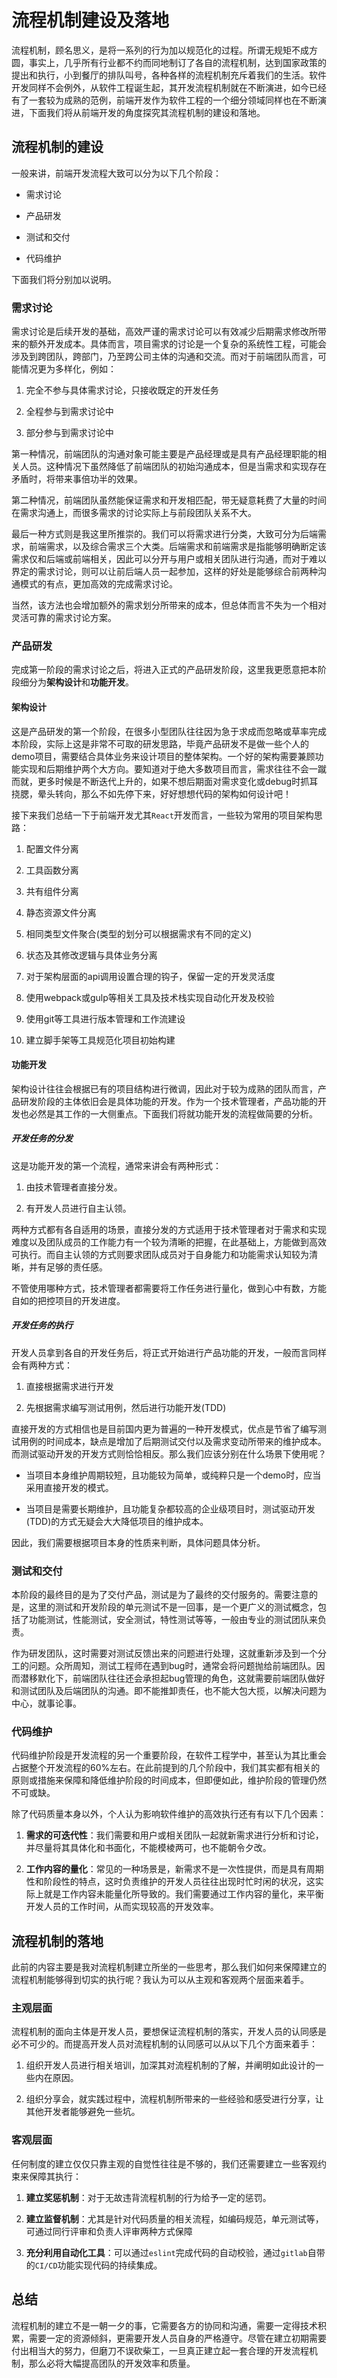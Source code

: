 # 流程机制建设及落地

流程机制，顾名思义，是将一系列的行为加以规范化的过程。所谓无规矩不成方圆，事实上，几乎所有行业都不约而同地制订了各自的流程机制，达到国家政策的提出和执行，小到餐厅的排队叫号，各种各样的流程机制充斥着我们的生活。软件开发同样不会例外，从软件工程诞生起，其开发流程机制就在不断演进，如今已经有了一套较为成熟的范例，前端开发作为软件工程的一个细分领域同样也在不断演进，下面我们将从前端开发的角度探究其流程机制的建设和落地。

## 流程机制的建设

一般来讲，前端开发流程大致可以分为以下几个阶段：

- 需求讨论

- 产品研发

- 测试和交付

- 代码维护

下面我们将分别加以说明。

### 需求讨论

需求讨论是后续开发的基础，高效严谨的需求讨论可以有效减少后期需求修改所带来的额外开发成本。具体而言，项目需求的讨论是一个复杂的系统性工程，可能会涉及到跨团队，跨部门，乃至跨公司主体的沟通和交流。而对于前端团队而言，可能情况更为多样化，例如：

1. 完全不参与具体需求讨论，只接收既定的开发任务

2. 全程参与到需求讨论中

3. 部分参与到需求讨论中

第一种情况，前端团队的沟通对象可能主要是产品经理或是具有产品经理职能的相关人员。这种情况下虽然降低了前端团队的初始沟通成本，但是当需求和实现存在矛盾时，将带来事倍功半的效果。

第二种情况，前端团队虽然能保证需求和开发相匹配，带无疑意耗费了大量的时间在需求沟通上，而很多需求的讨论实际上与前段团队关系不大。

最后一种方式则是我这里所推崇的。我们可以将需求进行分类，大致可分为后端需求，前端需求，以及综合需求三个大类。后端需求和前端需求是指能够明确断定该需求仅和后端或前端相关，因此可以分开与用户或相关团队进行沟通，而对于难以界定的需求讨论，则可以让前后端人员一起参加，这样的好处是能够综合前两种沟通模式的有点，更加高效的完成需求讨论。

当然，该方法也会增加额外的需求划分所带来的成本，但总体而言不失为一个相对灵活可靠的需求讨论方案。

### 产品研发

完成第一阶段的需求讨论之后，将进入正式的产品研发阶段，这里我更愿意把本阶段细分为**架构设计**和**功能开发**。

#### 架构设计

这是产品研发的第一个阶段，在很多小型团队往往因为急于求成而忽略或草率完成本阶段，实际上这是非常不可取的研发思路，毕竟产品研发不是做一些个人的demo项目，需要结合具体业务来设计项目的整体架构。一个好的架构需要兼顾功能实现和后期维护两个大方向。要知道对于绝大多数项目而言，需求往往不会一蹴而就，更多时候是不断迭代上升的，如果不想后期面对需求变化或debug时抓耳挠腮，晕头转向，那么不如先停下来，好好想想代码的架构如何设计吧！

接下来我们总结一下于前端开发尤其`React`开发而言，一些较为常用的项目架构思路：

1. 配置文件分离

2. 工具函数分离

3. 共有组件分离

4. 静态资源文件分离

5. 相同类型文件聚合(类型的划分可以根据需求有不同的定义)

6. 状态及其修改逻辑与具体业务分离

7. 对于架构层面的api调用设置合理的钩子，保留一定的开发灵活度

8. 使用webpack或gulp等相关工具及技术栈实现自动化开发及校验

9. 使用git等工具进行版本管理和工作流建设

10. 建立脚手架等工具规范化项目初始构建

#### 功能开发

架构设计往往会根据已有的项目结构进行微调，因此对于较为成熟的团队而言，产品研发阶段的主体依旧会是具体功能的开发。作为一个技术管理者，产品功能的开发也必然是其工作的一大侧重点。下面我们将就功能开发的流程做简要的分析。

##### 开发任务的分发

这是功能开发的第一个流程，通常来讲会有两种形式：

1. 由技术管理者直接分发。

2. 有开发人员进行自主认领。

两种方式都有各自适用的场景，直接分发的方式适用于技术管理者对于需求和实现难度以及团队成员的工作能力有一个较为清晰的把握，在此基础上，方能做到高效可执行。而自主认领的方式则要求团队成员对于自身能力和功能需求认知较为清晰，并有足够的责任感。

不管使用哪种方式，技术管理者都需要将工作任务进行量化，做到心中有数，方能自如的把控项目的开发进度。

##### 开发任务的执行

开发人员拿到各自的开发任务后，将正式开始进行产品功能的开发，一般而言同样会有两种方式：

1. 直接根据需求进行开发

2. 先根据需求编写测试用例，然后进行功能开发(TDD)

直接开发的方式相信也是目前国内更为普遍的一种开发模式，优点是节省了编写测试用例的时间成本，缺点是增加了后期测试交付以及需求变动所带来的维护成本。而测试驱动开发的开发方式则恰恰相反。那么我们应该分别在什么场景下使用呢？

- 当项目本身维护周期较短，且功能较为简单，或纯粹只是一个demo时，应当采用直接开发的模式。

- 当项目是需要长期维护，且功能复杂都较高的企业级项目时，测试驱动开发(TDD)的方式无疑会大大降低项目的维护成本。

因此，我们需要根据项目本身的性质来判断，具体问题具体分析。

### 测试和交付

本阶段的最终目的是为了交付产品，测试是为了最终的交付服务的。需要注意的是，这里的测试和开发阶段的单元测试不是一回事，是一个更广义的测试概念，包括了功能测试，性能测试，安全测试，特性测试等等，一般由专业的测试团队来负责。

作为研发团队，这时需要对测试反馈出来的问题进行处理，这就重新涉及到一个分工的问题。众所周知，测试工程师在遇到bug时，通常会将问题抛给前端团队。因而潜移默化下，前端团队往往还会承担起bug管理的角色，这就需要前端团队做好和测试团队及后端团队的沟通。即不能推卸责任，也不能大包大揽，以解决问题为中心，就事论事。

### 代码维护

代码维护阶段是开发流程的另一个重要阶段，在软件工程学中，甚至认为其比重会占据整个开发流程的60%左右。在此前提到的几个阶段中，我们其实都有相关的原则或措施来保障和降低维护阶段的时间成本，但即便如此，维护阶段的管理仍然不可或缺。

除了代码质量本身以外，个人认为影响软件维护的高效执行还有有以下几个因素：

1. **需求的可迭代性**：我们需要和用户或相关团队一起就新需求进行分析和讨论，并尽量将其具体化和书面化，不能模棱两可，也不能朝令夕改。

2. **工作内容的量化**：常见的一种场景是，新需求不是一次性提供，而是具有周期性和阶段性的特点，这时负责维护的开发人员往往出现时忙时闲的状况，这实际上就是工作内容未能量化所导致的。我们需要通过工作内容的量化，来平衡开发人员的工作时间，从而实现较高的开发效率。

## 流程机制的落地

此前的内容主要是我对流程机制建立所坐的一些思考，那么我们如何来保障建立的流程机制能够得到切实的执行呢？我认为可以从主观和客观两个层面来着手。

### 主观层面

流程机制的面向主体是开发人员，要想保证流程机制的落实，开发人员的认同感是必不可少的。而提高开发人员对流程机制的认同感可以从以下几个方面来着手：

1. 组织开发人员进行相关培训，加深其对流程机制的了解，并阐明如此设计的一些内在原因。

2. 组织分享会，就实践过程中，流程机制所带来的一些经验和感受进行分享，让其他开发者能够避免一些坑。

### 客观层面

任何制度的建立仅仅只靠主观的自觉性往往是不够的，我们还需要建立一些客观约束来保障其执行：

1. **建立奖惩机制**：对于无故违背流程机制的行为给予一定的惩罚。

2. **建立监督机制**：尤其是针对代码质量的相关流程，如编码规范，单元测试等，可通过同行评审和负责人评审两种方式保障

3. **充分利用自动化工具**：可以通过`eslint`完成代码的自动校验，通过`gitlab`自带的`CI/CD`功能实现代码的持续集成。

## 总结

流程机制的建立不是一朝一夕的事，它需要各方的协同和沟通，需要一定得技术积累，需要一定的资源倾斜，更需要开发人员自身的严格遵守。尽管在建立初期需要付出相当大的努力，但磨刀不误砍柴工，一旦真正建立起一套合理的开发流程机制，那么必将大幅提高团队的开发效率和质量。